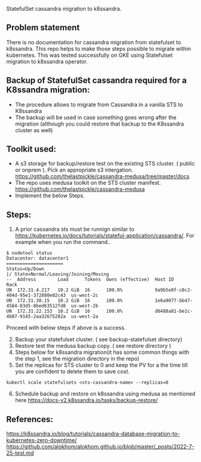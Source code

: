 StatefulSet cassandra  migration to k8ssandra.

Problem statement
------------------
There is no documentation for cassandra migration from statefulset to k8ssandra. 
This repo helps to make those steps possible to migrate within kubernetes. 
This was tested successfully on GKE using Statefulset migration to k8ssandra operator.

Backup of StatefulSet cassandra required for a K8ssandra migration:
--------------------------------------------------------------
- The procedure allows to migrate from Cassandra in a vanilla STS to K8ssandra
- The backup will be used in case something goes wrong after the migration (although you could restore that backup to the K8ssandra cluster as well)

Toolkit used:
-------------------
- A s3 storage for backup/restore test on the existing STS cluster. ( public or onprem ). Pick an appropriate s3 intergation. https://github.com/thelastpickle/cassandra-medusa/tree/master/docs
- The repo uses medusa toolkit on the STS cluster manifest. https://github.com/thelastpickle/cassandra-medusa
- Implement the below Steps.

Steps:
------
1) A prior cassandra sts must be runnign similar to https://kubernetes.io/docs/tutorials/stateful-application/cassandra/. For example when you run the command..
```
$ nodetool status
Datacenter: datacenter1
=====================
Status=Up/Down
|/ State=Normal/Leaving/Joining/Moving
--  Address        Load      Tokens  Owns (effective)  Host ID                               Rack
UN  172.31.4.217   10.2 GiB  16      100.0%            9a9b5e8f-c0c2-404d-95e1-372880e02c43  us-west-2c
UN  172.31.38.15   10.2 GiB  16      100.0%            1e6a9077-bb47-4584-83d5-8bed63512fd8  us-west-2b
UN  172.31.22.153  10.2 GiB  16      100.0%            d6488a81-be1c-4b07-9145-2aa32675282a  us-west-2a
```
Proceed with below steps if above is a success.

2) Backup your statefulset cluster. ( see backup-statefulset directory)
3) Restore test the medusa backup copy. ( see restore directory )
4) Steps below for k8ssandra migration(it has some common things with the step 1, see the migration directory in the repo)
5) Set the replicas for STS cluster to 0 and keep the PV for a the time till you are confident to delete them to save cost. 
```
kubectl scale statefulsets <sts-cassandra-name> --replicas=0
```
6) Schedule backup and restore on k8ssandra using medusa as mentioned here https://docs-v2.k8ssandra.io/tasks/backup-restore/

References:
----------
https://k8ssandra.io/blog/tutorials/cassandra-database-migration-to-kubernetes-zero-downtime/
https://github.com/alokhom/alokhom.github.io/blob/master/_posts/2022-7-25-test.md
